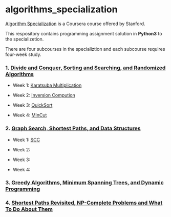 # algorithms_specialization
[Algorithm Specialization](https://www.coursera.org/specializations/algorithms) is a Coursera course offered by Stanford. 

This respository contains programming assignment solution in **Python3** to the specializetion.

There are four subcourses in the specializtion and each subcourse requires four-week study.

### 1. [Divide and Conquer, Sorting and Searching, and Randomized Algorithms](https://github.com/keithpink/algorithms_specialization/tree/main/Divide_and_Conquer_Sorting_and_Searching_and_Randomized_Algorithms)

- Week 1: [Karatsuba Multiplication](https://github.com/keithpink/algorithms_specialization/blob/main/Divide_and_Conquer_Sorting_and_Searching_and_Randomized_Algorithms/KM.py)

- Week 2: [Inversion Compution](https://github.com/keithpink/algorithms_specialization/blob/main/Divide_and_Conquer_Sorting_and_Searching_and_Randomized_Algorithms/IntegerArray.py)

- Week 3: [QuickSort](https://github.com/keithpink/algorithms_specialization/blob/main/Divide_and_Conquer_Sorting_and_Searching_and_Randomized_Algorithms/QuickSort.py)

- Week 4: [MinCut](https://github.com/keithpink/algorithms_specialization/blob/main/Divide_and_Conquer_Sorting_and_Searching_and_Randomized_Algorithms/kargerMinCut.py)


### 2. [Graph Search, Shortest Paths, and Data Structures](https://github.com/keithpink/algorithms_specialization/tree/main/Graph_Search_Shortest_Paths_and_Data_Structures)

- Week 1: [SCC](https://github.com/keithpink/algorithms_specialization/blob/main/Graph_Search_Shortest_Paths_and_Data_Structures/scc.py)

- Week 2:

- Week 3:

- Week 4:

### 3. [Greedy Algorithms, Minimum Spanning Trees, and Dynamic Programming]()

### 4. [Shortest Paths Revisited, NP-Complete Problems and What To Do About Them]()
